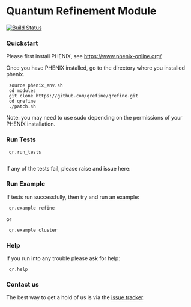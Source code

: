 # Quantum Refinement Module

[![Build Status](https://travis-ci.org/qrefine/qrefine.svg?branch=master)](https://travis-ci.org/qrefine/qrefine)

### Quickstart

Please first install PHENIX, see https://www.phenix-online.org/
 
Once you have PHENIX installed, go to the directory where you installed phenix.

```
 source phenix_env.sh
 cd modules 
 git clone https://github.com/qrefine/qrefine.git
 cd qrefine
 ./patch.sh
 ```
 Note: you may need to use sudo depending on the permissions of your PHENIX installation.
 
 ### Run Tests 

``` 
 qr.run_tests
 
```
If any of the tests fail, please raise and issue here:

### Run Example 

If tests run successfully, then try and run an example: 

```
 qr.example refine 
``` 

 or 
 
```
 qr.example cluster 

```

### Help 

If you run into any trouble please ask for help:
```
 qr.help
```

### Contact us 

The best way to get a hold of us is via the  [issue tracker](https://github.com/qrefine/qr-core/issues)
